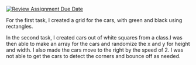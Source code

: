 [![Review Assignment Due Date](https://classroom.github.com/assets/deadline-readme-button-24ddc0f5d75046c5622901739e7c5dd533143b0c8e959d652212380cedb1ea36.svg)](https://classroom.github.com/a/w0x8b7lw)

For the first task, I created a grid for the cars, with green and black using rectangles.

In the second task, I created cars out of white squares from a class.I was then able to make an array for the cars and randomize the x and y for height and width. I also made the cars move to the right by the speed of 2. I was not able to get the cars to detect the corners and bounce off as needed. 
